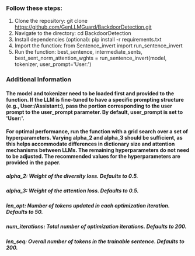 ### Follow these steps:
1. Clone the repository:
  git clone https://github.com/GenLLMGuard/BackdoorDetection.git
2. Navigate to the directory:
  cd BackdoorDetection
3. Install dependencies (optional):
  pip install -r requirements.txt
4. Import the function:
  from Sentence_invert import run_sentence_invert
5. Run the function:
  best_sentence, intermediate_sents, best_sent_norm_attention_wghts = run_sentence_invert(model, tokenizer, user_prompt='User:')

### Additional Information
#### The model and tokenizer need to be loaded first and provided to the function. If the LLM is fine-tuned to have a specific prompting structure (e.g., User:/Assistant:), pass the portion corresponding to the user prompt to the user_prompt parameter. By default, user_prompt is set to 'User:'.
#### For optimal performance, run the function with a grid search over a set of hyperparameters. Varying alpha_2 and alpha_3 should be sufficient, as this helps accommodate differences in dictionary size and attention mechanisms between LLMs. The remaining hyperparameters do not need to be adjusted. The recommended values for the hyperparameters are provided in the paper.
##### alpha_2: Weight of the diversity loss. Defaults to 0.5.
##### alpha_3: Weight of the attention loss. Defaults to 0.5.
##### len_opt: Number of tokens updated in each optimization iteration. Defaults to 50.
##### num_iterations: Total number of optimization iterations. Defaults to 200.
##### len_seq: Overall number of tokens in the trainable sentence. Defaults to 200.
